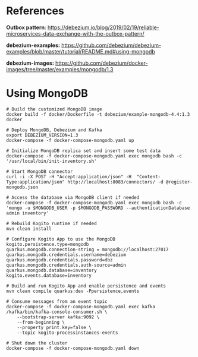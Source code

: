 # References

**Outbox pattern**: https://debezium.io/blog/2019/02/19/reliable-microservices-data-exchange-with-the-outbox-pattern/

**debezium-examples:** https://github.com/debezium/debezium-examples/blob/master/tutorial/README.md#using-mongodb

**debezium-images:** https://github.com/debezium/docker-images/tree/master/examples/mongodb/1.3

# Using MongoDB

```shell
# Build the customized MongoDB image
docker build -f docker/Dockerfile -t debezium/example-mongodb-4.4:1.3 docker

# Deploy MongoDB, Debezium and Kafka
export DEBEZIUM_VERSION=1.3
docker-compose -f docker-compose-mongodb.yaml up

# Initialize MongoDB replica set and insert some test data
docker-compose -f docker-compose-mongodb.yaml exec mongodb bash -c '/usr/local/bin/init-inventory.sh'

# Start MongoDB connector
curl -i -X POST -H "Accept:application/json" -H  "Content-Type:application/json" http://localhost:8083/connectors/ -d @register-mongodb.json

# Access the database via MongoDB client if needed
docker-compose -f docker-compose-mongodb.yaml exec mongodb bash -c 'mongo -u $MONGODB_USER -p $MONGODB_PASSWORD --authenticationDatabase admin inventory'

# Rebuild Kogito runtime if needed
mvn clean install

# Configure Kogito App to use the MongoDB
kogito.persistence.type=mongodb
quarkus.mongodb.connection-string = mongodb://localhost:27017
quarkus.mongodb.credentials.username=debezium
quarkus.mongodb.credentials.password=dbz
quarkus.mongodb.credentials.auth-source=admin
quarkus.mongodb.database=inventory
kogito.events.database=inventory

# Build and run Kogito App and enable persistence and events
mvn clean compile quarkus:dev -Ppersistence,events

# Consume messages from an event topic
docker-compose -f docker-compose-mongodb.yaml exec kafka /kafka/bin/kafka-console-consumer.sh \
    --bootstrap-server kafka:9092 \
    --from-beginning \
    --property print.key=false \
    --topic kogito-processinstances-events

# Shut down the cluster
docker-compose -f docker-compose-mongodb.yaml down
```